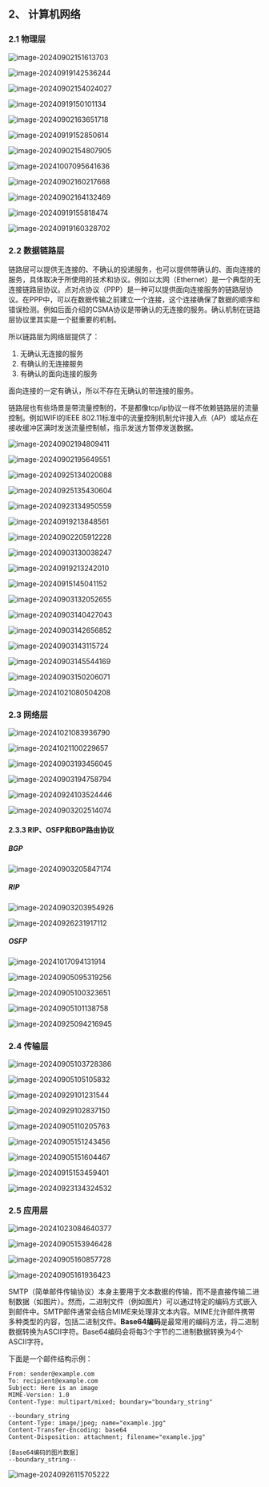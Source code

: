

## 2、 计算机网络

### 2.1 物理层

![image-20240902151613703](img/image-20240902151613703.png)

![image-20240919142536244](img/image-20240919142536244.png)

![image-20240902154024027](img/image-20240902154024027.png)





![image-20240919150101134](img/image-20240919150101134.png)





![image-20240902163651718](img/image-20240902163651718.png)



![image-20240919152850614](img/image-20240919152850614.png)

![image-20240902154807905](img/image-20240902154807905.png)



![image-20241007095641636](img/image-20241007095641636.png)

![image-20240902160217668](img/image-20240902160217668.png)

![image-20240902164132469](img/image-20240902164132469.png)

![image-20240919155818474](img/image-20240919155818474.png)

![image-20240919160328702](img/image-20240919160328702.png)

### 2.2 数据链路层

链路层可以提供无连接的、不确认的投递服务，也可以提供带确认的、面向连接的服务，具体取决于所使用的技术和协议。例如以太网（Ethernet）是一个典型的无连接链路层协议。点对点协议（PPP）是一种可以提供面向连接服务的链路层协议。在PPP中，可以在数据传输之前建立一个连接，这个连接确保了数据的顺序和错误检测。例如后面介绍的CSMA协议是带确认的无连接的服务。确认机制在链路层协议里其实是一个挺重要的机制。

所以链路层为网络层提供了：

1. 无确认无连接的服务
2. 有确认的无连接服务
3. 有确认的面向连接的服务

面向连接的一定有确认，所以不存在无确认的带连接的服务。



链路层也有些场景是带流量控制的，不是都像tcp/ip协议一样不依赖链路层的流量控制。例如WIFI的IEEE 802.11标准中的流量控制机制允许接入点（AP）或站点在接收缓冲区满时发送流量控制帧，指示发送方暂停发送数据。



![image-20240902194809411](img/image-20240902194809411.png)

![image-20240902195649551](img/image-20240902195649551.png)

![image-20240925134020088](img/image-20240925134020088.png)

![image-20240925135430604](img/image-20240925135430604.png)





![image-20240923134950559](img/image-20240923134950559.png)

![image-20240919213848561](img/image-20240919213848561.png)

![image-20240902205912228](img/image-20240902205912228.png)



![image-20240903130038247](img/image-20240903130038247.png)

![image-20240919213242010](img/image-20240919213242010.png)

![image-20240915145041152](img/image-20240915145041152.png)

![image-20240903132052655](img/image-20240903132052655.png)

![image-20240903140427043](img/image-20240903140427043.png)

![image-20240903142656852](img/image-20240903142656852.png)

![image-20240903143115724](img/image-20240903143115724.png)

![image-20240903145544169](img/image-20240903145544169.png)

![image-20240903150206071](img/image-20240903150206071.png)

![image-20241021080504208](img/image-20241021080504208.png)

### 2.3 网络层

![image-20241021083936790](img/image-20241021083936790.png)

![image-20241021100229657](img/image-20241021100229657.png)

![image-20240903193456045](img/image-20240903193456045.png)

![image-20240903194758794](img/image-20240903194758794.png)



![image-20240924103524446](img/image-20240924103524446.png)



![image-20240903202514074](img/image-20240903202514074.png)

#### 2.3.3 RIP、OSFP和BGP路由协议

##### BGP

![image-20240903205847174](img/image-20240903205847174.png)

##### RIP

![image-20240903203954926](img/image-20240903203954926.png)

![image-20240926231917112](img/image-20240926231917112.png)

##### OSFP

![image-20241017094131914](img/image-20241017094131914.png)



![image-20240905095319256](img/image-20240905095319256.png)

![image-20240905100323651](img/image-20240905100323651.png)

![image-20240905101138758](img/image-20240905101138758.png)



![image-20240925094216945](img/image-20240925094216945.png)

### 2.4 传输层

![image-20240905103728386](img/image-20240905103728386.png)

![image-20240905105105832](img/image-20240905105105832.png)



![image-20240929101231544](img/image-20240929101231544.png)

![image-20240929102837150](img/image-20240929102837150.png)

![image-20240905110205763](img/image-20240905110205763.png)

![image-20240905151243456](img/image-20240905151243456.png)

![image-20240905151604467](img/image-20240905151604467.png)



![image-20240915153459401](img/image-20240915153459401.png)

![image-20240923134324532](img/image-20240923134324532.png)

### 2.5 应用层

![image-20241023084640377](img/image-20241023084640377.png)

![image-20240905153946428](img/image-20240905153946428.png)

![image-20240905160857728](img/image-20240905160857728.png)

![image-20240905161936423](img/image-20240905161936423.png)

SMTP（简单邮件传输协议）本身主要用于文本数据的传输，而不是直接传输二进制数据（如图片）。然而，二进制文件（例如图片）可以通过特定的编码方式嵌入到邮件中。SMTP邮件通常会结合MIME来处理非文本内容。MIME允许邮件携带多种类型的内容，包括二进制文件。**Base64编码**是最常用的编码方法，将二进制数据转换为ASCII字符。Base64编码会将每3个字节的二进制数据转换为4个ASCII字符。

下面是一个邮件结构示例：

```
From: sender@example.com
To: recipient@example.com
Subject: Here is an image
MIME-Version: 1.0
Content-Type: multipart/mixed; boundary="boundary_string"

--boundary_string
Content-Type: image/jpeg; name="example.jpg"
Content-Transfer-Encoding: base64
Content-Disposition: attachment; filename="example.jpg"

[Base64编码的图片数据]
--boundary_string--

```









![image-20240926115705222](img/image-20240926115705222.png)